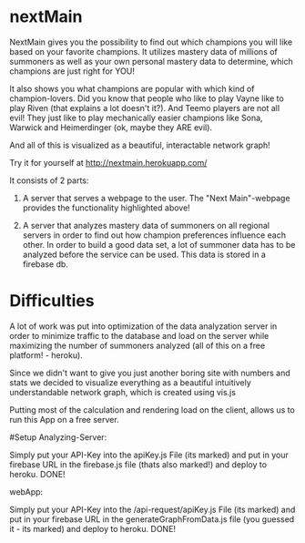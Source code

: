 # nextMain

NextMain gives you the possibility to find out which champions you will like based on your favorite champions. It utilizes mastery data of millions of summoners as well as your own personal mastery data to determine, which champions are just right for YOU! 

It also shows you what champions are popular with which kind of champion-lovers. Did you know that people who like to play Vayne like to play Riven (that explains a lot doesn't it?). And Teemo players are not all evil! They just like to play mechanically easier champions like Sona, Warwick and Heimerdinger (ok, maybe they ARE evil).

And all of this is visualized as a beautiful, interactable network graph!

Try it for yourself at http://nextmain.herokuapp.com/


It consists of 2 parts:

1. A server that serves a webpage to the user. The "Next Main"-webpage provides the functionality highlighted above!

2. A server that analyzes mastery data of summoners on all regional servers in order to find out how champion preferences influence each other. In order to build a good data set, a lot of summoner data has to be analyzed before the service can be used. This data is stored in a firebase db. 


# Difficulties
A lot of work was put into optimization of the data analyzation server in order to minimize traffic to the database and load on the server while maximizing the number of summoners analyzed (all of this on a free platform! - heroku).

Since we didn't want to give you just another boring site with numbers and stats we decided to visualize everything as a beautiful intuitively understandable network graph, which is created using vis.js

Putting most of the calculation and rendering load on the client, allows us to run this App on a free server.

#Setup
Analyzing-Server:

Simply put your API-Key into the apiKey.js File (its marked) and put in your firebase URL in the firebase.js file (thats also marked!) and deploy to heroku. DONE!

webApp:

Simply put your API-Key into the /api-request/apiKey.js File (its marked) and put in your firebase URL in the generateGraphFromData.js file (you guessed it - its marked) and deploy to heroku. DONE!
